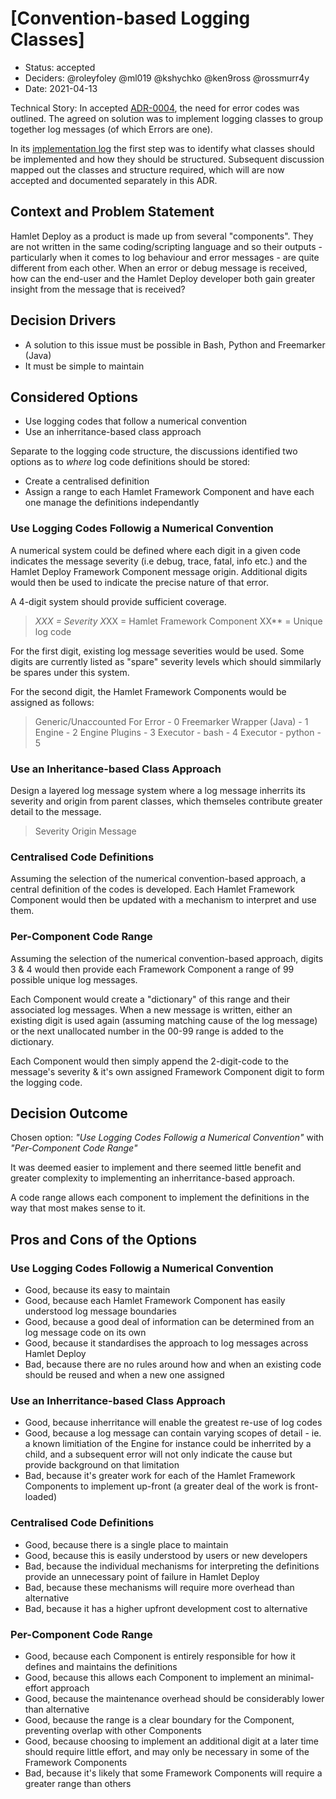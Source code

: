 # [Convention-based Logging Classes]

* Status: accepted
* Deciders: @roleyfoley @ml019 @kshychko @ken9ross @rossmurr4y
* Date: 2021-04-13

Technical Story:
In accepted [ADR-0004](./0004-provide-error-codes-on-handled-exception.md), the need for error codes was outlined. The agreed on solution was to implement logging classes to group together log messages (of which Errors are one). 

In its [implementation log](https://github.com/hamlet-io/architectural-decision-log/issues/7) the first step was to identify what classes should be implemented and how they should be structured. Subsequent discussion mapped out the classes and structure required, which will are now accepted and documented separately in this ADR.

## Context and Problem Statement

Hamlet Deploy as a product is made up from several "components". They are not written in the same coding/scripting language and so their outputs - particularly when it comes to log behaviour and error messages - are quite different from each other. When an error or debug message is received, how can the end-user and the Hamlet Deploy developer both gain greater insight from the message that is received?

## Decision Drivers <!-- optional -->

* A solution to this issue must be possible in Bash, Python and Freemarker (Java)
* It must be simple to maintain

## Considered Options

* Use logging codes that follow a numerical convention
* Use an inherritance-based class approach

Separate to the logging code structure, the discussions identified two options as to _where_ log code definitions should be stored:

* Create a centralised definition
* Assign a range to each Hamlet Framework Component and have each one manage the definitions independantly

### Use Logging Codes Followig a Numerical Convention

A numerical system could be defined where each digit in a given code indicates the message severity (i.e debug, trace, fatal, info etc.) and the Hamlet Deploy Framework Component message origin. Additional digits would then be used to indicate the precise nature of that error.

A 4-digit system should provide sufficient coverage.

> *XXX = Severity
> X*XX = Hamlet Framework Component
> XX** = Unique log code

For the first digit, existing log message severities would be used. Some digits are currently listed as "spare" severity levels which should simmilarly be spares under this system.

For the second digit, the Hamlet Framework Components would be assigned as follows:

> Generic/Unaccounted For Error - 0
> Freemarker Wrapper (Java) - 1
> Engine - 2
> Engine Plugins - 3
> Executor - bash - 4
> Executor - python - 5

### Use an Inheritance-based Class Approach

Design a layered log message system where a log message inherrits its severity and origin from parent classes, which themseles contribute greater detail to the message.

> Severity
>   Origin
>     Message

### Centralised Code Definitions

Assuming the selection of the numerical convention-based approach, a central definition of the codes is developed. Each Hamlet Framework Component would then be updated with a mechanism to interpret and use them.

### Per-Component Code Range

Assuming the selection of the numerical convention-based approach, digits 3 & 4 would then provide each Framework Component a range of 99 possible unique log messages.

Each Component would create a "dictionary" of this range and their associated log messages. When a new message is written, either an existing digit is used again (assuming matching cause of the log message) or the next unallocated number in the 00-99 range is added to the dictionary.

Each Component would then simply append the 2-digit-code to the message's severity & it's own assigned Framework Component digit to form the logging code.

## Decision Outcome

Chosen option:  _"Use Logging Codes Followig a Numerical Convention"_ with _"Per-Component Code Range"_

It was deemed easier to implement and there seemed little benefit and greater complexity to implementing an inherritance-based approach. 

A code range allows each component to implement the definitions in the way that most makes sense to it.

## Pros and Cons of the Options

### Use Logging Codes Followig a Numerical Convention

* Good, because its easy to maintain
* Good, because each Hamlet Framework Component has easily understood log message boundaries
* Good, because a good deal of information can be determined from an log message code on its own
* Good, because it standardises the approach to log messages across Hamlet Deploy
* Bad, because there are no rules around how and when an existing code should be reused and when a new one assigned

### Use an Inherritance-based Class Approach

* Good, because inherritance will enable the greatest re-use of log codes
* Good, because a log message can contain varying scopes of detail - ie. a known limitiation of the Engine for instance could be inherrited by a child, and a subsequent error will not only indicate the cause but provide background on that limitation
* Bad, because it's greater work for each of the Hamlet Framework Components to implement up-front (a greater deal of the work is front-loaded)

### Centralised Code Definitions

* Good, because there is a single place to maintain
* Good, because this is easily understood by users or new developers
* Bad, because the individual mechanisms for interpreting the definitions provide an unnecessary point of failure in Hamlet Deploy
* Bad, because these mechanisms will require more overhead than alternative
* Bad, because it has a higher upfront development cost to alternative

### Per-Component Code Range

* Good, because each Component is entirely responsible for how it defines and maintains the definitions
* Good, because this allows each Component to implement an minimal-effort approach
* Good, because the maintenance overhead should be considerably lower than alternative
* Good, because the range is a clear boundary for the Component, preventing overlap with other Components
* Good, because choosing to implement an additional digit at a later time should require little effort, and may only be necessary in some of the Framework Components
* Bad, because it's likely that some Framework Components will require a greater range than others

